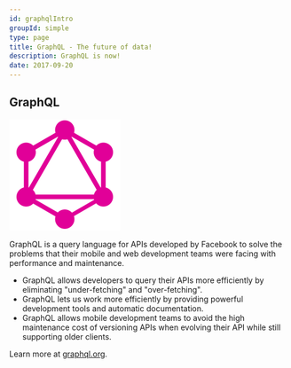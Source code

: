 ```yaml
---
id: graphqlIntro
groupId: simple
type: page
title: GraphQL - The future of data!
description: GraphQL is now!
date: 2017-09-20
---
```


## GraphQL

<img src="graphql-logo.svg" alt="GraphQL Logo" style="width: 200px"/>

GraphQL is a query language for APIs developed by Facebook to solve the problems
that their mobile and web development teams were facing with performance and
maintenance.

* GraphQL allows developers to query their APIs more efficiently by eliminating "under-fetching" and "over-fetching".
* GraphQL lets us work more efficiently by providing powerful development tools and automatic documentation.
* GraphQL allows mobile development teams to avoid the high maintenance cost of versioning APIs when evolving their API while still supporting older clients.

Learn more at [graphql.org](http://graphql.org/).
